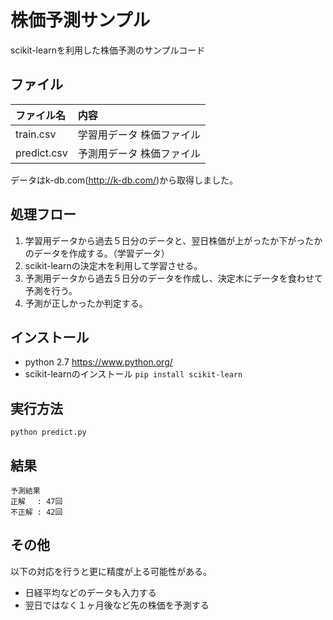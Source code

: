 # 株価予測サンプル
scikit-learnを利用した株価予測のサンプルコード

## ファイル

|ファイル名|内容|
|:--|:--|
|train.csv|学習用データ 株価ファイル|
|predict.csv|予測用データ 株価ファイル|

データはk-db.com(http://k-db.com/)から取得しました。

## 処理フロー
1. 学習用データから過去５日分のデータと、翌日株価が上がったか下がったかのデータを作成する。（学習データ）
2. scikit-learnの決定木を利用して学習させる。
3. 予測用データから過去５日分のデータを作成し、決定木にデータを食わせて予測を行う。
4. 予測が正しかったか判定する。

## インストール
* python 2.7 https://www.python.org/
* scikit-learnのインストール ``pip install scikit-learn``

## 実行方法
```
python predict.py
```

## 結果
```
予測結果
正解 　: 47回
不正解 : 42回
```

## その他
以下の対応を行うと更に精度が上る可能性がある。
* 日経平均などのデータも入力する
* 翌日ではなく１ヶ月後など先の株価を予測する
